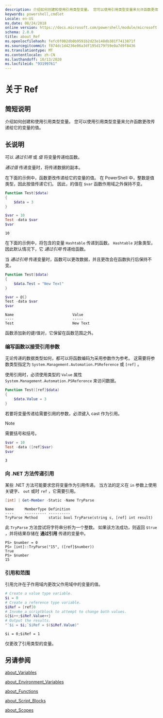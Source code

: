 ```yaml
---
description: 介绍如何创建和使用引用类型变量。 您可以使用引用类型变量来允许函数更改传递给它的变量的值。
keywords: powershell,cmdlet
Locale: en-US
ms.date: 08/24/2018
online version: https://docs.microsoft.com/powershell/module/microsoft.powershell.core/about/about_ref?view=powershell-6&WT.mc_id=ps-gethelp
schema: 2.0.0
title: about_Ref
ms.openlocfilehash: fefc0f002db0b9591b2d23e148db381f7413871f
ms.sourcegitcommit: f874dc1d4236e06a3df195d179f59e0a7d9f8436
ms.translationtype: MT
ms.contentlocale: zh-CN
ms.lasthandoff: 10/13/2020
ms.locfileid: "93199761"
---
```

# <a name="about-ref"></a>关于 Ref

## <a name="short-description"></a>简短说明
介绍如何创建和使用引用类型变量。 您可以使用引用类型变量来允许函数更改传递给它的变量的值。

## <a name="long-description"></a>长说明

可以 *通过引用* 或 *值* 将变量传递给函数。

*通过值* 传递变量时，将传递数据的副本。

在下面的示例中，函数更改传递给它的变量的值。 在 PowerShell 中，整数是值类型，因此按值传递它们。
因此，的值在 `$var` 函数作用域之外保持不变。

```powershell
Function Test($data)
{
    $data = 3
}

$var = 10
Test -data $var
$var
```

```output
10
```

在下面的示例中，将包含的变量 `Hashtable` 传递到函数。 `Hashtable` 对象类型，因此默认情况下，它 *通过引用* 传递给函数。

当 *通过引用* 传递变量时，函数可以更改数据，并且更改会在函数执行后保持不变。

```powershell
Function Test($data)
{
    $data.Test = "New Text"
}

$var = @{}
Test -data $var
$var
```

```output
Name                           Value
----                           -----
Test                           New Text
```

函数添加新的键/值对，它保留在函数范围之外。

### <a name="writing-functions-to-accept-reference-parameters"></a>编写函数以接受引用参数

无论传递的数据类型如何，都可以将函数编码为采用参数作为参考。 这需要将参数类型指定为 `System.Management.Automation.PSReference` 或 `[ref]` 。

使用引用时，必须使用类型的 `Value` 属性 `System.Management.Automation.PSReference` 来访问数据。

```powershell
Function Test([ref]$data)
{
    $data.Value = 3
}
```

若要将变量传递给需要引用的参数，必须键入 cast 作为引用。

> [!NOTE]
> 需要括号和括号。

```powershell
$var = 10
Test -data ([ref]$var)
$var
```

```output
3
```

### <a name="passing-references-to-net-methods"></a>向 .NET 方法传递引用

某些 .NET 方法可能要求您将变量作为引用传递。 当方法的定义在 `in` 参数上使用关键字、 `out` 或时 `ref` ，它需要引用。

```powershell
[int] | Get-Member -Static -Name TryParse
```

```output
Name     MemberType Definition
----     ---------- ----------
TryParse Method     static bool TryParse(string s, [ref] int result)
```

此 `TryParse` 方法尝试将字符串分析为一个整数。 如果该方法成功，则返回 `$true` ，并将结果存储在 **通过引用** 传递的变量中。

```
PS> $number = 0
PS> [int]::TryParse("15", ([ref]$number))
True
PS> $number
15
```

### <a name="references-and-scopes"></a>引用和范围

引用允许在子作用域内更改父作用域中的变量的值。

```powershell
# Create a value type variable.
$i = 0
# Create a reference type variable.
$iRef = [ref]0
# Invoke a scriptblock to attempt to change both values.
&{$i++;$iRef.Value++}
# Output the results.
"`$i = $i;`$iRef = $($iRef.Value)"
```

```output
$i = 0;$iRef = 1
```

仅更改了引用类型的变量。

## <a name="see-also"></a>另请参阅

[about_Variables](about_Variables.md)

[about_Environment_Variables](about_Environment_Variables.md)

[about_Functions](about_Functions.md)

[about_Script_Blocks](about_Script_Blocks.md)

[about_Scopes](about_scopes.md)
